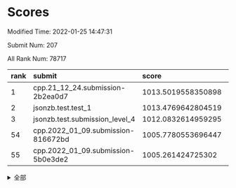 # Scores

Modified Time: 2022-01-25 14:47:31

Submit Num: 207

All Rank Num: 78717

| rank |               submit               |       score        |       sigma        | pk_num |
| :--- | :--------------------------------- | :----------------- | :----------------- | :----- |
| 1    | cpp.21_12_24.submission-2b2ea0d7   | 1013.5019558350898 | 0.8023390794465489 | 1521   |
| 2    | jsonzb.test.test_1                 | 1013.4769642804519 | 0.8187185915861188 | 1526   |
| 3    | jsonzb.test.submission_level_4     | 1012.0832614959295 | 0.7982382601342389 | 1521   |
| 54   | cpp.2022_01_09.submission-816672bd | 1005.7780553696447 | 0.7349808157399481 | 1525   |
| 55   | cpp.2022_01_09.submission-5b0e3de2 | 1005.261424725302  | 0.7264390285400593 | 1524   |


<details>
<summary>全部</summary>

| rank |                 submit                 |       score        |       sigma        | pk_num |
| :--- | :------------------------------------- | :----------------- | :----------------- | :----- |
| 1    | cpp.21_12_24.submission-2b2ea0d7       | 1013.5019558350898 | 0.8023390794465489 | 1521   |
| 2    | jsonzb.test.test_1                     | 1013.4769642804519 | 0.8187185915861188 | 1526   |
| 3    | jsonzb.test.submission_level_4         | 1012.0832614959295 | 0.7982382601342389 | 1521   |
| 4    | gobigger.level_3.submission_level_3_41 | 1011.8053048169924 | 0.7920789692532707 | 1525   |
| 5    | gobigger.level_3.submission_level_3_39 | 1011.6493524438185 | 0.7734879831131034 | 1522   |
| 6    | gobigger.level_3.submission_level_3_43 | 1011.5455780493015 | 0.7582594890225242 | 1523   |
| 7    | gobigger.level_3.submission_level_3_21 | 1011.35943276603   | 0.7759217228901234 | 1522   |
| 8    | gobigger.level_3.submission_level_3_33 | 1011.1803984428384 | 0.7677264832266973 | 1519   |
| 9    | gobigger.level_3.submission_level_3_10 | 1011.0841833435544 | 0.790686732908608  | 1525   |
| 10   | gobigger.level_3.submission_level_3_5  | 1011.0808068276884 | 0.7834304537800626 | 1527   |
| 11   | gobigger.level_3.submission_level_3_3  | 1011.0195842280291 | 0.7769803483067321 | 1523   |
| 12   | gobigger.level_3.submission_level_3_9  | 1010.8617677022378 | 0.766145496951321  | 1520   |
| 13   | gobigger.level_3.submission_level_3_18 | 1010.8309129053418 | 0.7735470417370598 | 1522   |
| 14   | gobigger.level_3.submission_level_3_40 | 1010.7396904744763 | 0.7475216528796668 | 1523   |
| 15   | gobigger.level_3.submission_level_3_37 | 1010.7154647666925 | 0.7492867013486403 | 1521   |
| 16   | gobigger.level_3.submission_level_3_30 | 1010.7078999725609 | 0.772215360908318  | 1520   |
| 17   | gobigger.level_3.submission_level_3_28 | 1010.6779306861371 | 0.7729372582499516 | 1521   |
| 18   | gobigger.level_3.submission_level_3_12 | 1010.6076399363894 | 0.7875727124722934 | 1518   |
| 19   | gobigger.level_3.submission_level_3_14 | 1010.4305536403697 | 0.7372831374180204 | 1521   |
| 20   | gobigger.level_3.submission_level_3_48 | 1010.3649578573339 | 0.7757489260156257 | 1518   |
| 21   | gobigger.level_3.submission_level_3_27 | 1010.3301720184525 | 0.7753956411762053 | 1520   |
| 22   | gobigger.level_3.submission_level_3_19 | 1010.2861447566518 | 0.7587109429167984 | 1519   |
| 23   | gobigger.level_3.submission_level_3_42 | 1010.2799137172354 | 0.7420507042488197 | 1520   |
| 24   | gobigger.level_3.submission_level_3_47 | 1010.2061381518081 | 0.7484042792772038 | 1521   |
| 25   | gobigger.level_3.submission_level_3_17 | 1010.1006541068282 | 0.7534100431338371 | 1520   |
| 26   | gobigger.level_3.submission_level_3_6  | 1010.0864131935019 | 0.7410759125268752 | 1520   |
| 27   | gobigger.level_3.submission_level_3_44 | 1010.08432431632   | 0.7648813465923355 | 1518   |
| 28   | gobigger.level_3.submission_level_3_2  | 1010.0750975204389 | 0.7580873177407071 | 1522   |
| 29   | gobigger.level_3.submission_level_3_4  | 1010.0678937007087 | 0.7498940172782942 | 1520   |
| 30   | gobigger.level_3.submission_level_3_1  | 1009.8945545209673 | 0.7391975902309456 | 1520   |
| 31   | gobigger.level_3.submission_level_3_26 | 1009.886877841086  | 0.7445319256290024 | 1521   |
| 32   | gobigger.level_3.submission_level_3_24 | 1009.8428530162827 | 0.7508893454156621 | 1524   |
| 33   | gobigger.level_3.submission_level_3_13 | 1009.8428026102195 | 0.7682799490184097 | 1521   |
| 34   | gobigger.level_3.submission_level_3_34 | 1009.7596296491431 | 0.7592110927694847 | 1523   |
| 35   | gobigger.level_3.submission_level_3_38 | 1009.7019024156984 | 0.7561915981155386 | 1525   |
| 36   | gobigger.level_3.submission_level_3_22 | 1009.5551464834625 | 0.7489394190229078 | 1524   |
| 37   | gobigger.level_3.submission_level_3_23 | 1009.5524187445586 | 0.7927198499414438 | 1521   |
| 38   | gobigger.level_3.submission_level_3_35 | 1009.5350652832146 | 0.7774695243845414 | 1523   |
| 39   | gobigger.level_3.submission_level_3_46 | 1009.5172768535782 | 0.7441914511098651 | 1525   |
| 40   | gobigger.level_3.submission_level_3_0  | 1009.429239619882  | 0.7667059905731827 | 1518   |
| 41   | gobigger.level_3.submission_level_3_8  | 1009.3699800816063 | 0.7510570911071273 | 1522   |
| 42   | gobigger.level_3.submission_level_3_29 | 1009.3595257898473 | 0.7433148002485226 | 1525   |
| 43   | gobigger.level_3.submission_level_3_11 | 1009.1081109176943 | 0.7329246783984776 | 1514   |
| 44   | gobigger.level_3.submission_level_3_45 | 1009.096091413178  | 0.7457344285401304 | 1523   |
| 45   | gobigger.level_3.submission_level_3_7  | 1009.0955427491226 | 0.7638986126227975 | 1522   |
| 46   | gobigger.level_3.submission_level_3_36 | 1008.9291035901234 | 0.7370761034909464 | 1520   |
| 47   | gobigger.level_3.submission_level_3_49 | 1008.9061190995717 | 0.7520486079871926 | 1521   |
| 48   | gobigger.level_3.submission_level_3_20 | 1008.8151758317198 | 0.7365798921506573 | 1524   |
| 49   | gobigger.level_3.submission_level_3_32 | 1008.8055193209755 | 0.760745629177429  | 1522   |
| 50   | gobigger.level_3.submission_level_3_25 | 1008.7879159337162 | 0.7406031349868373 | 1520   |
| 51   | gobigger.level_3.submission_level_3_31 | 1008.7559158285239 | 0.7461232345707074 | 1524   |
| 52   | gobigger.level_3.submission_level_3_15 | 1008.2732361429224 | 0.732741150198498  | 1524   |
| 53   | gobigger.level_3.submission_level_3_16 | 1008.2336277246045 | 0.7569609648330634 | 1521   |
| 54   | cpp.2022_01_09.submission-816672bd     | 1005.7780553696447 | 0.7349808157399481 | 1525   |
| 55   | cpp.2022_01_09.submission-5b0e3de2     | 1005.261424725302  | 0.7264390285400593 | 1524   |
| 56   | gobigger.level_1.submission_level_1_40 | 1005.1316846981167 | 0.7430631716430636 | 1521   |
| 57   | gobigger.level_1.submission_level_1_46 | 1004.9078141720657 | 0.7203643035394303 | 1519   |
| 58   | gobigger.level_1.submission_level_1_36 | 1004.7348532114111 | 0.7210505153475341 | 1516   |
| 59   | gobigger.level_1.submission_level_1_26 | 1004.6620179864187 | 0.7339970124292774 | 1523   |
| 60   | gobigger.level_1.submission_level_1_22 | 1004.5554485206414 | 0.7281344141913791 | 1522   |
| 61   | gobigger.level_1.submission_level_1_10 | 1004.496533124885  | 0.7199121560017346 | 1519   |
| 62   | gobigger.level_1.submission_level_1_16 | 1004.3876877701789 | 0.7282338524871084 | 1516   |
| 63   | gobigger.level_1.submission_level_1_3  | 1004.3141621385245 | 0.7181859725139946 | 1518   |
| 64   | gobigger.level_1.submission_level_1_2  | 1004.3120690810669 | 0.7176132885306359 | 1518   |
| 65   | gobigger.level_1.submission_level_1_41 | 1004.2733380126607 | 0.728208775343885  | 1526   |
| 66   | gobigger.level_1.submission_level_1_28 | 1004.151944476049  | 0.712135467106431  | 1520   |
| 67   | gobigger.level_1.submission_level_1_25 | 1004.0809109963018 | 0.7105212611731382 | 1522   |
| 68   | gobigger.level_1.submission_level_1_37 | 1004.039814649115  | 0.6992041435204348 | 1527   |
| 69   | gobigger.level_1.submission_level_1_32 | 1003.9924612839586 | 0.7163943235059104 | 1519   |
| 70   | gobigger.level_1.submission_level_1_31 | 1003.8890731161608 | 0.7238265458707814 | 1524   |
| 71   | gobigger.level_1.submission_level_1_30 | 1003.8611919672416 | 0.7208001040888101 | 1521   |
| 72   | gobigger.level_1.submission_level_1_8  | 1003.8404742617473 | 0.7301788832146673 | 1520   |
| 73   | gobigger.level_1.submission_level_1_48 | 1003.8381632380413 | 0.7231126825158813 | 1522   |
| 74   | gobigger.level_1.submission_level_1_18 | 1003.64843456896   | 0.7102310699971224 | 1519   |
| 75   | gobigger.level_1.submission_level_1_4  | 1003.5352730024699 | 0.7168518681847774 | 1517   |
| 76   | gobigger.level_1.submission_level_1_21 | 1003.4894735746353 | 0.7110415470490323 | 1521   |
| 77   | gobigger.level_1.submission_level_1_5  | 1003.4289582304853 | 0.7303619760438863 | 1524   |
| 78   | gobigger.level_1.submission_level_1_17 | 1003.4094202600508 | 0.7075504018648352 | 1523   |
| 79   | gobigger.level_1.submission_level_1_49 | 1003.4039134247428 | 0.7254624032270516 | 1516   |
| 80   | gobigger.level_1.submission_level_1_33 | 1003.4034959852025 | 0.7128567455047193 | 1519   |
| 81   | gobigger.level_1.submission_level_1_12 | 1003.2505365227549 | 0.7161718170652339 | 1520   |
| 82   | gobigger.level_1.submission_level_1_19 | 1003.1857386710234 | 0.7269119029242412 | 1518   |
| 83   | gobigger.level_1.submission_level_1_34 | 1003.07108728258   | 0.7086400891531495 | 1520   |
| 84   | gobigger.level_1.submission_level_1_1  | 1002.9540402624896 | 0.7156846616931531 | 1518   |
| 85   | gobigger.level_1.submission_level_1_39 | 1002.8874059798785 | 0.7219954673597389 | 1521   |
| 86   | gobigger.level_1.submission_level_1_13 | 1002.7895868412312 | 0.7123092946414163 | 1519   |
| 87   | gobigger.level_1.submission_level_1_14 | 1002.7646198029464 | 0.702793605136134  | 1518   |
| 88   | gobigger.level_1.submission_level_1_47 | 1002.7551106160091 | 0.705288765611657  | 1520   |
| 89   | gobigger.level_1.submission_level_1_45 | 1002.7107134114272 | 0.7183076142405574 | 1517   |
| 90   | gobigger.level_1.submission_level_1_27 | 1002.6821273879694 | 0.7283169685163751 | 1519   |
| 91   | gobigger.level_1.submission_level_1_42 | 1002.608228175644  | 0.715490675097191  | 1524   |
| 92   | gobigger.level_1.submission_level_1_6  | 1002.5657244550537 | 0.715933863065392  | 1518   |
| 93   | gobigger.level_1.submission_level_1_43 | 1002.5204612725279 | 0.7248788530969626 | 1516   |
| 94   | gobigger.level_1.submission_level_1_7  | 1002.5121062565997 | 0.7326417672401943 | 1522   |
| 95   | gobigger.level_1.submission_level_1_20 | 1002.4932560784526 | 0.7232846031791136 | 1520   |
| 96   | gobigger.level_1.submission_level_1_11 | 1002.4188899390135 | 0.7244863322754963 | 1522   |
| 97   | gobigger.level_1.submission_level_1_29 | 1002.4084501392965 | 0.7123809138038154 | 1523   |
| 98   | gobigger.level_1.submission_level_1_24 | 1002.3403889825588 | 0.72629404428557   | 1520   |
| 99   | gobigger.level_1.submission_level_1_15 | 1002.2143663476504 | 0.7158156801029543 | 1519   |
| 100  | gobigger.level_1.submission_level_1_35 | 1002.0292166028088 | 0.7182354339405904 | 1524   |
| 101  | gobigger.level_1.submission_level_1_23 | 1002.0247443438253 | 0.7019857233895201 | 1520   |
| 102  | gobigger.level_1.submission_level_1_0  | 1001.9209943517147 | 0.7174117469214989 | 1519   |
| 103  | gobigger.level_1.submission_level_1_9  | 1001.8003959788591 | 0.7174349249298833 | 1512   |
| 104  | gobigger.level_1.submission_level_1_38 | 1001.7422074234838 | 0.7264993830583039 | 1518   |
| 105  | gobigger.level_1.submission_level_1_44 | 1001.677422579323  | 0.7157992666517236 | 1522   |
| 106  | gobigger.random.submission_random_6    | 997.0934450241108  | 0.7094062260801656 | 1519   |
| 107  | gobigger.random.submission_random_19   | 997.0849177689582  | 0.7015775946402368 | 1519   |
| 108  | gobigger.random.submission_random_42   | 996.9175528182161  | 0.7068113485184496 | 1527   |
| 109  | gobigger.random.submission_random_26   | 996.8614853561888  | 0.718150811007656  | 1522   |
| 110  | gobigger.random.submission_random_33   | 996.6333058986285  | 0.7103827192399297 | 1523   |
| 111  | gobigger.random.submission_random_31   | 996.5757337436897  | 0.7038797990680598 | 1518   |
| 112  | gobigger.random.submission_random_48   | 996.523773295666   | 0.7130280060967015 | 1521   |
| 113  | gobigger.random.submission_random_24   | 996.4702960528468  | 0.7136965618813523 | 1521   |
| 114  | gobigger.random.submission_random_20   | 996.4148733561459  | 0.7118506599799826 | 1519   |
| 115  | gobigger.random.submission_random_8    | 996.3928316252463  | 0.7228708002294587 | 1516   |
| 116  | gobigger.random.submission_random_4    | 996.3678865122507  | 0.7074939794482524 | 1516   |
| 117  | gobigger.random.submission_random_29   | 996.3499248314356  | 0.7189087925857552 | 1519   |
| 118  | gobigger.random.submission_random_46   | 996.3044950177446  | 0.707802490023445  | 1520   |
| 119  | gobigger.random.submission_random_5    | 996.3014197685138  | 0.6987259535049964 | 1520   |
| 120  | gobigger.random.submission_random_32   | 996.2915322342196  | 0.7212453504190213 | 1524   |
| 121  | gobigger.random.submission_random_34   | 996.2467793980005  | 0.7007143764201118 | 1525   |
| 122  | gobigger.random.submission_random_0    | 996.2288511729284  | 0.7325151044108166 | 1520   |
| 123  | gobigger.random.submission_random_1    | 996.1547445463003  | 0.6901894816888545 | 1522   |
| 124  | gobigger.random.submission_random_47   | 996.1449072355299  | 0.7155518383172109 | 1521   |
| 125  | gobigger.random.submission_random_40   | 996.1133971701165  | 0.7050362052190297 | 1527   |
| 126  | gobigger.random.submission_random_2    | 996.1076966056532  | 0.7246843762334846 | 1521   |
| 127  | gobigger.random.submission_random_18   | 996.1073915480196  | 0.6981505488013816 | 1519   |
| 128  | gobigger.random.submission_random_7    | 996.0772116384608  | 0.7100157605616824 | 1521   |
| 129  | gobigger.random.submission_random_43   | 996.0495761225062  | 0.7150756958099433 | 1525   |
| 130  | gobigger.random.submission_random_44   | 995.9829342092305  | 0.7110740176938437 | 1520   |
| 131  | gobigger.random.submission_random_39   | 995.9196705726389  | 0.7197042570862405 | 1521   |
| 132  | gobigger.random.submission_random_23   | 995.6764852175811  | 0.7114565706197282 | 1520   |
| 133  | gobigger.random.submission_random_36   | 995.6735125105687  | 0.7032447586144295 | 1520   |
| 134  | gobigger.random.submission_random_25   | 995.6582432791154  | 0.7062666232140923 | 1522   |
| 135  | gobigger.random.submission_random_37   | 995.5958935930856  | 0.7061237573904098 | 1528   |
| 136  | gobigger.random.submission_random_11   | 995.5669623230709  | 0.6949501689309432 | 1518   |
| 137  | gobigger.random.submission_random_17   | 995.5643409935902  | 0.7093417951290336 | 1520   |
| 138  | gobigger.random.submission_random_9    | 995.5521096701751  | 0.6987451300594543 | 1516   |
| 139  | gobigger.random.submission_random_49   | 995.5172714451148  | 0.7316154304702024 | 1522   |
| 140  | gobigger.random.submission_random_27   | 995.4842518579366  | 0.7304364042904536 | 1519   |
| 141  | gobigger.random.submission_random_45   | 995.4341231708256  | 0.7307126514754293 | 1525   |
| 142  | gobigger.random.submission_random_10   | 995.4264481569058  | 0.7038390188895333 | 1520   |
| 143  | gobigger.random.submission_random_41   | 995.4072797520532  | 0.7232810954831385 | 1517   |
| 144  | gobigger.random.submission_random_14   | 995.3345879932217  | 0.7023495546852707 | 1520   |
| 145  | gobigger.random.submission_random_12   | 995.3020086581919  | 0.7186548638746246 | 1522   |
| 146  | gobigger.random.submission_random_22   | 995.300385138089   | 0.6958941521817794 | 1525   |
| 147  | gobigger.random.submission_random_3    | 995.2978535064773  | 0.702518373351369  | 1521   |
| 148  | gobigger.random.submission_random_21   | 995.2310908596708  | 0.7229900408712596 | 1524   |
| 149  | gobigger.random.submission_random_38   | 995.1702718322646  | 0.708320211989633  | 1513   |
| 150  | gobigger.random.submission_random_35   | 994.96122408349    | 0.7191065230843766 | 1521   |
| 151  | gobigger.random.submission_random_30   | 994.92591042776    | 0.7100359488274826 | 1524   |
| 152  | gobigger.random.submission_random_15   | 994.8517673357146  | 0.7056236530346409 | 1522   |
| 153  | gobigger.random.submission_random_28   | 994.7392452612095  | 0.7204878634789258 | 1518   |
| 154  | gobigger.random.submission_random_13   | 994.479405854643   | 0.7158471111423452 | 1515   |
| 155  | gobigger.level_2.submission_level_2_10 | 994.4695892553106  | 0.7441304844197211 | 1521   |
| 156  | gobigger.level_2.submission_level_2_2  | 994.1509195994131  | 0.7315436274161342 | 1522   |
| 157  | gobigger.random.submission_random_16   | 993.9950773263408  | 0.7092675034107379 | 1513   |
| 158  | gobigger.level_2.submission_level_2_32 | 993.557254156031   | 0.7205288888033379 | 1517   |
| 159  | gobigger.level_2.submission_level_2_28 | 993.405192932112   | 0.7478260984665926 | 1521   |
| 160  | gobigger.level_2.submission_level_2_19 | 993.2396631443776  | 0.7401351996733712 | 1525   |
| 161  | gobigger.level_2.submission_level_2_45 | 993.2286824830097  | 0.7466988774441283 | 1524   |
| 162  | gobigger.level_2.submission_level_2_23 | 993.0978256172583  | 0.7305065110480582 | 1522   |
| 163  | gobigger.level_2.submission_level_2_3  | 993.069791545614   | 0.7355101205961044 | 1524   |
| 164  | gobigger.level_2.submission_level_2_26 | 992.9118900255797  | 0.7334449599254709 | 1526   |
| 165  | gobigger.level_2.submission_level_2_20 | 992.8806454546774  | 0.7527110965563799 | 1523   |
| 166  | gobigger.level_2.submission_level_2_5  | 992.7127358083123  | 0.7451278911308703 | 1519   |
| 167  | gobigger.level_2.submission_level_2_0  | 992.5029919248625  | 0.7277045283459037 | 1525   |
| 168  | gobigger.level_2.submission_level_2_29 | 992.462752842429   | 0.7293287412588949 | 1524   |
| 169  | gobigger.level_2.submission_level_2_9  | 992.4214635951557  | 0.7582686293727771 | 1527   |
| 170  | gobigger.level_2.submission_level_2_11 | 992.2998578515084  | 0.7304961331247738 | 1529   |
| 171  | gobigger.level_2.submission_level_2_43 | 992.2787579349489  | 0.7407525265793287 | 1520   |
| 172  | gobigger.level_2.submission_level_2_42 | 992.1907423446095  | 0.7528899009042244 | 1515   |
| 173  | gobigger.level_2.submission_level_2_31 | 992.0677885974823  | 0.7521366739748035 | 1521   |
| 174  | gobigger.level_2.submission_level_2_46 | 992.0610400569193  | 0.7475395850040054 | 1521   |
| 175  | gobigger.level_2.submission_level_2_30 | 992.0081767268837  | 0.754117934635237  | 1517   |
| 176  | gobigger.level_2.submission_level_2_13 | 991.9950185128107  | 0.7348523902462487 | 1520   |
| 177  | gobigger.level_2.submission_level_2_22 | 991.9799154720313  | 0.7465862925535457 | 1520   |
| 178  | gobigger.level_2.submission_level_2_24 | 991.8693368563028  | 0.7551965159408723 | 1526   |
| 179  | gobigger.level_2.submission_level_2_1  | 991.8679396589253  | 0.7372781531297338 | 1516   |
| 180  | gobigger.level_2.submission_level_2_33 | 991.8330020533559  | 0.7349364677616738 | 1521   |
| 181  | gobigger.level_2.submission_level_2_47 | 991.8320961845294  | 0.7418415582209918 | 1517   |
| 182  | gobigger.level_2.submission_level_2_15 | 991.7381539403973  | 0.750682375662943  | 1524   |
| 183  | gobigger.level_2.submission_level_2_18 | 991.7165703156982  | 0.7517477210123354 | 1521   |
| 184  | gobigger.level_2.submission_level_2_36 | 991.5871934810631  | 0.759401212345166  | 1524   |
| 185  | gobigger.level_2.submission_level_2_4  | 991.5861157524797  | 0.7405724981916677 | 1525   |
| 186  | gobigger.level_2.submission_level_2_34 | 991.5074605967837  | 0.7513834002613824 | 1524   |
| 187  | gobigger.level_2.submission_level_2_12 | 991.475854364282   | 0.7359399158319532 | 1524   |
| 188  | gobigger.level_2.submission_level_2_38 | 991.4747081108957  | 0.7411936734959138 | 1519   |
| 189  | gobigger.level_2.submission_level_2_25 | 991.4674648449126  | 0.7528457735064724 | 1526   |
| 190  | gobigger.level_2.submission_level_2_40 | 991.4237471185337  | 0.7542390678677958 | 1521   |
| 191  | gobigger.level_2.submission_level_2_49 | 991.3710270162622  | 0.7555555874696144 | 1519   |
| 192  | gobigger.level_2.submission_level_2_27 | 991.3101233288949  | 0.7432515009415064 | 1523   |
| 193  | gobigger.level_2.submission_level_2_41 | 991.2687368471397  | 0.7383557379127144 | 1520   |
| 194  | gobigger.level_2.submission_level_2_17 | 991.2674863723469  | 0.7528863926615194 | 1514   |
| 195  | gobigger.level_2.submission_level_2_8  | 991.264354215678   | 0.7633111334249608 | 1522   |
| 196  | gobigger.level_2.submission_level_2_14 | 991.2179685309754  | 0.74528322945016   | 1519   |
| 197  | gobigger.level_2.submission_level_2_44 | 991.097148214074   | 0.7468443004553514 | 1520   |
| 198  | gobigger.level_2.submission_level_2_16 | 990.958210435516   | 0.74304561792785   | 1525   |
| 199  | gobigger.level_2.submission_level_2_6  | 990.8781059687352  | 0.7540689467023078 | 1526   |
| 200  | gobigger.level_2.submission_level_2_39 | 990.6746378964892  | 0.7569268051855271 | 1526   |
| 201  | gobigger.level_2.submission_level_2_21 | 990.6045858548821  | 0.7582372728964794 | 1523   |
| 202  | gobigger.level_2.submission_level_2_48 | 990.5134853199725  | 0.7544730755139253 | 1526   |
| 203  | gobigger.level_2.submission_level_2_37 | 990.2477657241544  | 0.7818201450702856 | 1522   |
| 204  | gobigger.level_2.submission_level_2_35 | 990.169333833644   | 0.7679094781936592 | 1525   |
| 205  | gobigger.level_2.submission_level_2_7  | 989.7512414912726  | 0.7573235085536086 | 1526   |
| 206  | gobigger.none.submission_none_0        | 976.647370150606   | 1.3846782270846338 | 1518   |
| 207  | gobigger.none.submission_none_1        | 976.2042105127172  | 1.4121509041301243 | 1520   |

</details>